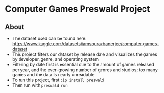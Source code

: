 # Computer Games Preswald Project

## About

* The dataset used can be found here: https://www.kaggle.com/datasets/iamsouravbanerjee/computer-games-dataset
* This project filters our dataset by release date and visualizes the games by developer, genre, and operating system
* Filtering by date first is essential due to the amount of games released per year, and the ever-growing number of genres and studios; too many games and the data is nearly unreadable
* To run this project, first `pip install preswald`
* Then run with `preswald run`